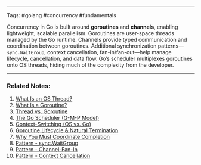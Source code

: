 
---
Tags: #golang #concurrency #fundamentals

Concurrency in Go is built around **goroutines** and **channels**, enabling lightweight, scalable parallelism. Goroutines are user-space threads managed by the Go runtime. Channels provide typed communication and coordination between goroutines. Additional synchronization patterns—`sync.WaitGroup`, context cancellation, fan-in/fan-out—help manage lifecycle, cancellation, and data flow. Go’s scheduler multiplexes goroutines onto OS threads, hiding much of the complexity from the developer.

---
### Related Notes:

1. [What Is an OS Thread?](What%20Is%20an%20OS%20Thread?.md)
2. [What Is a Goroutine?](What%20Is%20a%20Goroutine?.md)
3. [Thread vs. Goroutine](Thread%20vs.%20Goroutine.md)
4. [The Go Scheduler (G-M-P Model)](The%20Go%20Scheduler%20(G-M-P%20Model).md)
5. [Context-Switching (OS vs. Go)](Context-Switching%20(OS%20vs.%20Go).md)
6. [Goroutine Lifecycle & Natural Termination](Goroutine%20Lifecycle%20&%20Natural%20Termination.md)
7. [Why You Must Coordinate Completion](Why%20You%20Must%20Coordinate%20Completion.md)
8. [Pattern - sync.WaitGroup](Pattern%20-%20sync.WaitGroup.md)
9. [Pattern - Channel-Fan-In](Pattern%20-%20Channel-Fan-In.md)
10. [Pattern - Context Cancellation](Pattern%20-%20Context%20Cancellation.md)